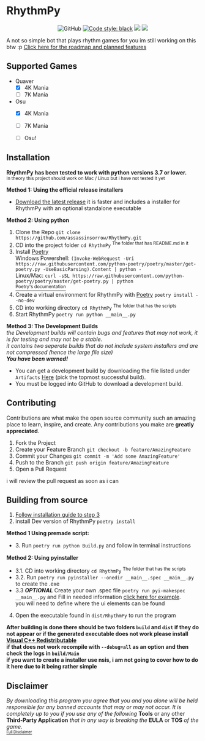 # RhythmPy
<p align="center">
<img alt="GitHub" src="https://img.shields.io/github/license/assassinsorrow/RhythmPy?style=flat">
<a href="https://github.com/psf/black"><img alt="Code style: black" src="https://img.shields.io/badge/code%20style-black-000000.svg"></a>
<a href="https://github.com/assassinsorrow/RhythmPy/actions?query=workflow%3ABuild"><img src="https://github.com/assassinsorrow/RhythmPy/workflows/Build/badge.svg"></a>
<a href="https://github.com/assassinsorrow/RhythmPy/actions?query=workflow%3ALinting"><img src="https://github.com/assassinsorrow/RhythmPy/workflows/Lint/badge.svg"></a>
</p>
A not so simple bot that plays rhythm games for you
im still working on this btw :p       
<a href="https://trello.com/b/IkrtUXl8/rhythmpy">Click here for the roadmap and planned features</a>

## Supported Games
- Quaver
  - [x] 4K Mania
  - [ ] 7K Mania
- Osu
  - [x] 4K Mania
  - [ ] 7K Mania
  - [ ] Osu!
  

## Installation
**RhythmPy has been tested to work with python versions 3.7 or lower.**  
<sup>In theory this project should work on Mac / Linux but i have not tested it yet</sup>       

**Method 1: Using the official release installers**           
* <a href="https://github.com/assassinsorrow/RhythmPy/releases">Download the latest release</a> it is faster and includes a installer for RhythmPy with an optional standalone executable                         
                           
**Method 2: Using python**        
1. Clone the Repo `git clone https://github.com/assassinsorrow/RhythmPy.git`
2. CD into the project folder `cd RhythmPy` <sup>The folder that has README.md in it</sup>
3. Install <a href="https://github.com/python-poetry/poetry">Poetry</a>      
  Windows Powershell: `(Invoke-WebRequest -Uri https://raw.githubusercontent.com/python-poetry/poetry/master/get-poetry.py -UseBasicParsing).Content | python -`      
  Linux/Mac: `curl -sSL https://raw.githubusercontent.com/python-poetry/poetry/master/get-poetry.py | python`     
  <a href="https://python-poetry.org/docs/"><sup>Poetry's documentation<sup></sup></sup></a>
4. Create a virtual environment for RhythmPy with <a href="https://github.com/python-poetry/poetry">Poetry</a> `poetry install --no-dev`
5. CD into working directory `cd RhythmPy` <sup>The folder that has the scripts</sup>
6. Start RhythmPy `poetry run python __main__.py`

**Method 3: The Development Builds**       
*the Development builds will contain bugs and features that may not work, it is for testing and may not be a stable.*     
*it contains two seperate builds that do not include system installers and are not compressed (hence the large file size)*             
***You have been warned!***        
* You can get a development build by downloading the file listed under `Artifacts` <a href="https://github.com/assassinsorrow/RhythmPy/actions?query=workflow%3ABuild">Here</a>    (pick the topmost successful build).        
* You must be logged into GitHub to download a development build.

## Contributing
Contributions are what make the open source community such an amazing place to learn, inspire, and create. Any contributions you make are **greatly appreciated**.

1. Fork the Project
2. Create your Feature Branch `git checkout -b feature/AmazingFeature`
3. Commit your Changes `git commit -m 'Add some AmazingFeature'`
4. Push to the Branch `git push origin feature/AmazingFeature`
5. Open a Pull Request

i will review the pull request as soon as i can

## Building from source

1. [Follow installation guide to step 3](#installation)
2. install Dev version of RhythmPy `poetry install`    

 **Method 1 Using premade script:**         
 * 3᎐ Run `poetry run python Build.py` and follow in terminal instructions   
  
**Method 2: Using pyinstaller**    
 * 3.1. CD into working directory `cd RhythmPy` <sup>The folder that has the scripts</sup>
 * 3.2. Run `poetry run pyinstaller --onedir __main__.spec __main__.py` to create the .exe  
 * 3.3 ***OPTIONAL*** Create your own .spec file `poetry run pyi-makespec __main__.py` and Fill in needed information    <a         href="https://github.com/assassinsorrow/RhythmPy/blob/master/RhythmPy/__main__.spec">click here for example</a>.  
 you will need to define where the ui elements can be found
     
4. Open the executable found in `dist/RhythmPy` to run the program         

**After building is done there should be two folders `build` and `dist` if they do not appear or if the generated executable does not work please install <a href="https://support.microsoft.com/en-ca/help/2977003/the-latest-supported-visual-c-downloads">Visual C++ Redistributable</a>      
if that does not work recompile with `--debug=all` as an option and then check the logs in `build/Main`**                  
**if you want to create a installer use nsis, i am not going to cover how to do it here due to it being rather simple**

## Disclaimer 
*By downloading this program you agree that you and you alone will be held responsible for any banned accounts that may or may not occur. It is completely up to you if you use any of the following* **Tools** or any other **Third-Party Application** *that in any way is breaking the* **EULA** or **TOS** *of the game.*       
<a href="https://github.com/assassinsorrow/RhythmPy/blob/master/DISCLAIMER.md"><sub><sup>Full Disclaimer</sup></sub></a>

